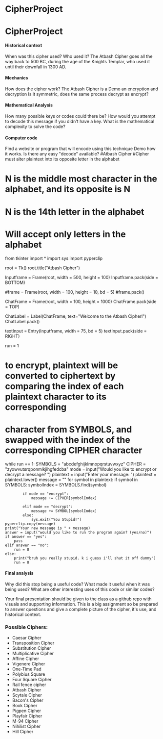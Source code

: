 # CipherProject

# CipherProject


#### Historical context
  When was this cipher used? Who used it?
  The Atbash Cipher goes all the way back to 500 BC, during the age of the Knights Templar, who used it until their downfall in 1300 AD.
#### Mechanics
  How does the cipher work?
  The Atbash Cipher is a 
  Demo an encryption and decryption
  Is it symmetric, does the same process decrypt as encrypt?
#### Mathematical Analysis
  How many possible keys or codes could there be?
  How would you attempt to decode this message if you didn't have a key.
  What is the mathematical complexity to solve the code?
#### Computer code
  Find a website or program that will encode using this technique
  Demo how it works.
  Is there any easy "decode" available?
  #Atbash Cipher
#Cipher must alter plaintext into its opposite letter in the alphabet
# N is the middle most character in the alphabet, and its opposite is N
# N is the 14th letter in the alphabet
# Will accept only letters in the alphabet
from tkinter import *
import sys
import pyperclip

root = Tk()
root.title("Atbash Cipher")

Inputframe = Frame(root, width = 500, height = 100)
Inputframe.pack(side = BOTTOM)

#frame = Frame(root, width = 100, height = 10, bd = 5)
#frame.pack()

ChatFrame = Frame(root, width = 100, height = 1000)
ChatFrame.pack(side = TOP)

ChatLabel = Label(ChatFrame, text="Welcome to the Atbash Cipher!")
ChatLabel.pack()

textInput = Entry(Inputframe, width = 75, bd = 5)
textInput.pack(side = RIGHT)

run = 1
# to encrypt, plaintext will be converted to ciphertext by comparing the index of each plaintext character to its corresponding
# character from SYMBOLS, and swapped with the index of the corresponding CIPHER character
while run == 1:
    SYMBOLS = "abcdefghijklmnopqrstuvwxyz"
    CIPHER =  "zyxwvutsrqponmlkjihgfedcba"
    mode = input("Would you like to encrypt or decrypt a message? ")
    plaintext = input("Enter your message: ")
    plaintext = plaintext.lower()
    message = ""
    for symbol in plaintext:
        if symbol in SYMBOLS:
            symbolIndex = SYMBOLS.find(symbol)


            if mode == "encrypt":
                message += CIPHER[symbolIndex]
    
            elif mode == "decrypt":
                message += SYMBOL[symbolIndex]
            else:
                sys.exit("You Stupid!")
    pyperclip.copy(message)         
    print("Your new message is " + message)
    answer = input("would you like to run the program again? (yes/no)")
    if answer == "yes":
        pass
    elif answer == "no":
        run = 0
    else:
        print("bruh you really stupid. k i guess i'll shut it off dummy")
        run = 0

    
#### Final analysis
  Why did this stop being a useful code?
  What made it useful when it was being used?
  What are other interesting uses of this code or similar codes?

Your final presentation should be given to the class as a github repo with visuals and supporting information. This is a big assignment so be prepared to answer questions and give a complete picture of the cipher, it's use, and historical context.

### Possible Ciphers:
- Caesar Cipher
- Transposition Cipher
- Substitution Cipher
- Multiplicative Cipher
- Affine Cipher
- Vigenere Cipher
- One-Time Pad
- Polybius Square
- Four Square Cipher
- Rail fence cipher
- Atbash Cipher
- Scytale Cipher
- Bacon's Cipher
- Book Cipher
- Pigpen Cipher
- Playfair Cipher
- M-94 Cipher
- Nihilist Cipher
- Hill Cipher
